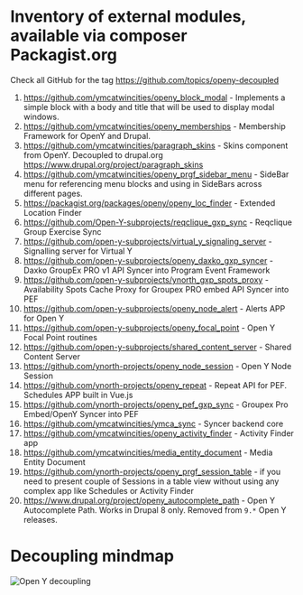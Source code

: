 # Inventory of external modules, available via composer Packagist.org

Check all GitHub for the tag https://github.com/topics/openy-decoupled

1. https://github.com/ymcatwincities/openy_block_modal - Implements a simple block with a body and title that will be used to display modal windows.
2. https://github.com/ymcatwincities/openy_memberships - Membership Framework for OpenY and Drupal.
3. https://github.com/ymcatwincities/paragraph_skins - Skins component from OpenY. Decoupled to drupal.org https://www.drupal.org/project/paragraph_skins
4. https://github.com/ymcatwincities/openy_prgf_sidebar_menu - SideBar menu for referencing menu blocks and using in SideBars across different pages.
5. https://packagist.org/packages/openy/openy_loc_finder - Extended Location Finder
6. https://github.com/Open-Y-subprojects/reqclique_gxp_sync - Reqclique Group Exercise Sync
7. https://github.com/open-y-subprojects/virtual_y_signaling_server - Signalling server for Virtual Y
8. https://github.com/open-y-subprojects/openy_daxko_gxp_syncer - Daxko GroupEx PRO v1 API Syncer into Program Event Framework
9. https://github.com/open-y-subprojects/ynorth_gxp_spots_proxy - Availability Spots Cache Proxy for Groupex PRO embed API Syncer into PEF
10. https://github.com/open-y-subprojects/openy_node_alert - Alerts APP for Open Y
11. https://github.com/open-y-subprojects/openy_focal_point - Open Y Focal Point routines
12. https://github.com/open-y-subprojects/shared_content_server - Shared Content Server
13. https://github.com/ynorth-projects/openy_node_session - Open Y Node Session
14. https://github.com/ynorth-projects/openy_repeat - Repeat API for PEF. Schedules APP built in Vue.js
15. https://github.com/ynorth-projects/openy_pef_gxp_sync - Groupex Pro Embed/OpenY Syncer into PEF
16. https://github.com/ymcatwincities/ymca_sync - Syncer backend core
17. https://github.com/ymcatwincities/openy_activity_finder - Activity Finder app
18. https://github.com/ymcatwincities/media_entity_document - Media Entity Document
19. https://github.com/ynorth-projects/openy_prgf_session_table - if you need to present couple of Sessions in a table view without using any complex app like Schedules or Activity Finder
20. https://www.drupal.org/project/openy_autocomplete_path - Open Y Autocomplete Path. Works in Drupal 8 only. Removed from `9.*` Open Y releases. 


# Decoupling mindmap

![Open Y decoupling](https://user-images.githubusercontent.com/563412/123959435-d540c880-d9b6-11eb-89ed-8af3f21095dd.png)

